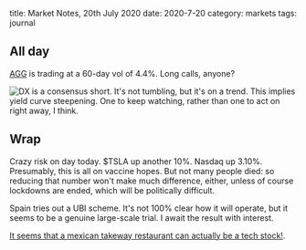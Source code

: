 title: Market Notes, 20th July 2020
date: 2020-7-20
category: markets
tags: journal

## All day

[AGG](https://koyfin.com/s/hZqgi4N7uT) is trading at a 60-day vol of 4.4%.  Long calls, anyone?

![DX is a consensus short](https://d1yhils6iwh5l5.cloudfront.net/charts/resized/71055/large/7_20_2020_2_33_21_PM.png).
It's not tumbling, but it's on a trend. 
This implies yield curve steepening. 
One to keep watching, rather than one to act on right away, I think.

## Wrap

Crazy risk on day today. $TSLA up another 10%. 
Nasdaq up 3.10%. 
Presumably, this is all on vaccine hopes. 
But not many people died: so reducing that number won't make much difference, either,
unless of course lockdowns are ended, which will be politically difficult.

Spain tries out a UBI scheme. It's not 100% clear how it will operate,
but it seems to be a genuine large-scale trial. 
I await the result with interest.

[It seems that a mexican takeway restaurant can actually be a tech stock!](https://www.tradersinsight.news/traders-insight/securities/options/chipotles-digital-drive-sets-it-up-to-crush-earnings-how-to-play-it-with-options/?=TWS).
